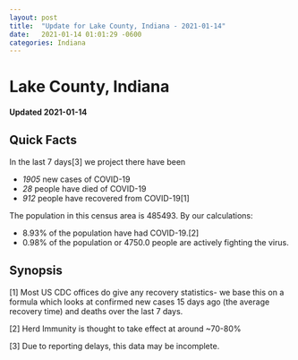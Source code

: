 ```yaml
---
layout: post
title:  "Update for Lake County, Indiana - 2021-01-14"
date:   2021-01-14 01:01:29 -0600
categories: Indiana
---
```


# Lake County, Indiana
#### Updated 2021-01-14

## Quick Facts

In the last 7 days[3] we project there have been
- *1905* new cases of COVID-19
- *28* people have died of COVID-19
- *912* people have recovered from COVID-19[1]

The population in this census area is 485493. By our calculations:
- 8.93% of the population have had COVID-19.[2]
- 0.98% of the population or 4750.0 people are actively fighting the virus.

## Synopsis




[1] Most US CDC offices do give any recovery statistics- we base this on a formula which looks at confirmed new cases
15 days ago (the average recovery time) and deaths over the last 7 days.

[2] Herd Immunity is thought to take effect at around ~70-80%

[3] Due to reporting delays, this data may be incomplete.
 
    
